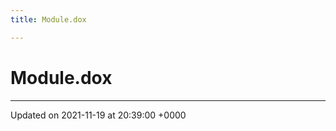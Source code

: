 ```yaml
---
title: Module.dox

---
```


# Module.dox








-------------------------------

Updated on 2021-11-19 at 20:39:00 +0000
